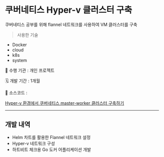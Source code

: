 # 쿠버네티스 Hyper-v 클러스터 구축

쿠버네티스 공부를 위해 flannel 네트워크를 사용하여 VM 클러스터를 구축


> 사용한 기술
- Docker
- cloud
- k8s
- system

🏨 수행 기관 : 개인 프로젝트

🗓️ 개발 기간 : 1개월

💾 소스코드 :

[Hyper-v 환경에서 쿠버네티스 master-worker 클러스터 구축하기](https://medium.com/@keyhyuk.kim/hyper-v-%ED%99%98%EA%B2%BD%EC%97%90%EC%84%9C-%EC%BF%A0%EB%B2%84%EB%84%A4%ED%8B%B0%EC%8A%A4-master-worker-%ED%81%B4%EB%9F%AC%EC%8A%A4%ED%84%B0-%EA%B5%AC%EC%B6%95%ED%95%98%EA%B8%B0-b7aead20132f)

---

## 개발 내역

- Helm 차트를 활용한 Flannel 네트워크 설정
- Hyper-v 네트워크 구성
- 하트비트 체크용 Go 도커 어플리케이션 개발